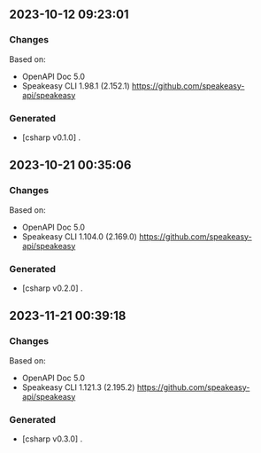 

## 2023-10-12 09:23:01
### Changes
Based on:
- OpenAPI Doc 5.0 
- Speakeasy CLI 1.98.1 (2.152.1) https://github.com/speakeasy-api/speakeasy
### Generated
- [csharp v0.1.0] .

## 2023-10-21 00:35:06
### Changes
Based on:
- OpenAPI Doc 5.0 
- Speakeasy CLI 1.104.0 (2.169.0) https://github.com/speakeasy-api/speakeasy
### Generated
- [csharp v0.2.0] .

## 2023-11-21 00:39:18
### Changes
Based on:
- OpenAPI Doc 5.0 
- Speakeasy CLI 1.121.3 (2.195.2) https://github.com/speakeasy-api/speakeasy
### Generated
- [csharp v0.3.0] .